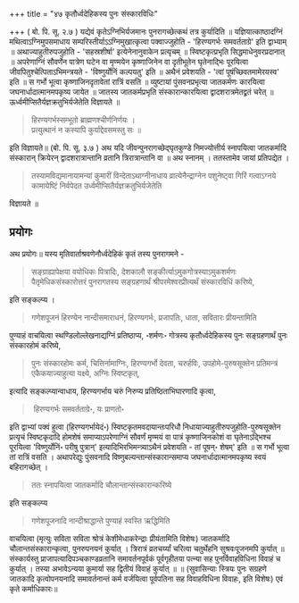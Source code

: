 +++
title = "४७ कृतौर्ध्वदेहिकस्य पुनः संस्कारविधिः"

+++
( बो. पि. सू. २.७ ) यद्येवं कृतेऽग्निभिर्यजमानः पुनरागच्छेत्कथं तत्र कुर्यादिति ॥ यज्ञियात्काष्ठादग्निं मथित्वाऽग्निमुपसमाधाय सम्परिस्तीर्याऽऽग्निमुखात्कृत्वा पक्वाज्जुहोति - 'हिरण्यगर्भः समवर्तताग्रे' इति द्वाभ्याम् ॥ अथाज्याहुतीरुपजुहोति - 'सहस्रशीर्षा' इत्येनेनानुवाकेन प्रत्यृचम् ॥ स्विष्टकृत्प्रभृति सिद्धमाधेनुवरप्रदानात् ॥ अपरेणाग्निं सौवर्णेन पात्रेण घटेन वा मृण्मयेन कृष्णाजिनेन वा दृतीभूतेन घृतेनाद्भिः पूरयित्वा जीवपितुश्चेत्पिताऽभिमन्त्रयते - 'विष्णुर्योनिं कल्पयतु' इति ॥ अथैनं प्रवेशयति - 'त्वां पूषंच्छिवतमामेरयस्व' इति ॥ स गर्भो भूत्वा कृष्णाजिनदृतावेतां रात्रिं वसति ॥ व्युष्टायां पुंसवनप्रभृत्या जातकर्मणः कारयित्वा जघनार्धादात्मानमपकृष्य जायेत ॥ जातस्य जातकर्मप्रभृति संस्कारान्कारयित्वा द्वादशरात्रमेतद्व्रतं चरेत् ॥ ऊर्ध्वमीप्सितैर्यज्ञक्रतुभिर्यजेतेति विज्ञायते ॥ 

> हिरण्यगर्भस्सम्भूतो ब्राह्मणश्चीर्णनिर्णयः ।  
प्रत्युत्थानं न कस्यापि कुर्याद्देवसमस्तु सः ॥

इति विज्ञायते॥ (बो. पि. सू. ३.७ ) अथ यदि जीवन्पुनरागच्छेद्घृतकुण्डे निमज्योत्तीर्य स्नापयित्वा जातकर्मादि संस्कारान् क्रियेरन् द्वादशरात्रान्तानि व्रतानि त्रिरात्रान्तानि वा ॥ अथ स्नानम् । ततस्तामेव जायां प्रतिपद्येत । 

> तस्यामविद्यमानायामन्यां कुमारीं विन्देताऽथाग्नीनाधाय व्रात्येनैन्द्राग्नेन पशुनेष्ट्वा गिरिं गत्वाऽग्नये कामायेष्टिं निर्वपेदत उर्ध्वमीप्सितैर्यज्ञक्रतुभिर्यजेतेति

विज्ञायते ॥

## प्रयोगः

अथ प्रयोगः॥ यस्य मृतिवार्ताश्रवणेनौर्ध्वदेहिकं कृतं तस्य पुनरागमने - 

> सङ्ग्राह्यापेक्षया वयोधिकः पित्रादिः, देशकालौ सङ्कीर्त्याऽमुकगोत्रस्याऽमुकशर्मणः पैतृमेधिकसंस्कारोत्तरं पुनरागतस्य सङ्ग्रहणार्थं श्रीपरमेश्वरप्रीत्यर्थं संस्कारविधिं करिष्ये, 

इति सङ्कल्प्य । 

> गणेशपूजनं हिरण्येन नान्दीसमाराधनं, हिरण्यगर्भः, प्रजापतिः, धाता, सवितारः प्रीयन्तामिति

पुण्याहं  वाचयित्वा स्थण्डिलोल्लेखनाद्यग्निं प्रतिष्ठाप्य, ॰शर्मणः॰ गोत्रस्य कृतौर्ध्वदेहिकस्य पुनः सङ्ग्रहणार्थं पुनः संस्कारहोमं करिष्ये, 

> पुनः संस्कारहोमः कर्म, चित्तिर्नामाग्निः, हिरण्यगर्भो देवता, चरुर्हविः, उपहोमे-पुरुषसूक्तेन प्रतिमन्त्रं एकैकयाज्याहुत्या यक्ष्ये, अग्निः स्विष्टकृत्,

इत्यादि सङ्कल्प्यान्वाधाय, हिरण्यगर्भाय चरुं निरुप्य प्रतिष्ठिताभिघारणादि कृत्वा, 

>‌ हिरण्यगर्भः समवर्तताग्रे॰, यः प्राणतो॰

इति द्वाभ्यां पक्वं हुत्वा (हिरण्यगर्भायेदं॰) स्विष्टकृतमवदायान्तःपरिधौ निधायाज्याहुतीरुपजुहोति-पुरुषसूक्तेन प्रत्यृचं स्विष्टकृदादि होमशेषं समाप्याऽपरेणाग्निं सौवर्णं मृण्मयं वा पात्रं कृष्णाजिनकोशं वा घृतेनाऽद्भिश्च पूरयित्वा 'विष्णुर्योनिं॰ परीषु पुत्रान्' इत्यादिभिरभिमन्त्र्याऽथैनं प्रवेशयति - तां पूषन्॰ शेषम्' इति ॥ स गर्भो भूत्वा तां रात्रिं वसति । अथापरेद्युः पुंसवनादि विष्णुबल्यन्तान्संस्कारान्समाप्य जघनार्धादात्मानमपकृष्य स्वयं बहिरागच्छेत् । 

> ततः स्नापयित्वा जातकर्मादि चौलान्तान्संस्कारान्करिष्ये 

इति सङ्कल्प्य

> गणेशपूजनादि नान्दीश्राद्धान्ते पुण्याहं स्वस्ति ऋद्धिमिति

वाचयित्वा (मृत्युः सविता सविता श्रोत्रं केशीमेधाकरेन्द्राः प्रीयंतामिति विशेषः) जातकर्मादि चौलान्तसंस्कारान्कृत्वा, पुनरुपनयनं कुर्यात् । त्रिरात्रं व्रतचर्य्यां चरित्वा चतुर्थेहनि सुश्रवःपूजनमपि कुर्यात् ॥ संस्कार्यस्तु प्राजापत्यादिपञ्चकाण्डव्रतानि समावर्तनपूर्वकं पूर्वगृहीतया पत्न्या सह पुनर्विवाहविधिना विवाहं च कुर्यात् । तस्या अभावेऽन्यया कुमार्या सह द्वितीयं विवाहं कुर्यात् ॥ ॥ (सुवासिन्याः स्त्रियः पुनः सग्रहणे जातकादि कृत्वोपनयनादि समावर्तनान्तं कर्म वर्जयित्वा पूर्वपतिना सह विवाहविधिना विवाहः, इति विशेषः) एवं कृते कर्माधिकारः॥